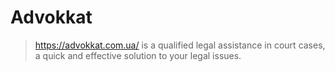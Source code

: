 # Advokkat
> <a href="https://advokkat.com.ua/">https://advokkat.com.ua/</a> is a qualified legal assistance in court cases, a quick and effective solution to your legal issues.
>
